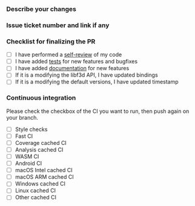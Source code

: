 ### Describe your changes

### Issue ticket number and link if any

### Checklist for finalizing the PR

- [ ] I have performed a [self-review](https://f3d.app/doc/dev/CODING_STYLE.html) of my code
- [ ] I have added [tests](https://f3d.app/doc/dev/TESTING.html) for new features and bugfixes
- [ ] I have added [documentation](https://f3d.app/) for new features
- [ ] If it is a modifying the libf3d API, I have updated bindings
- [ ] If it is a modifying the default versions, I have updated timestamp

### Continuous integration

Please check the checkbox of the CI you want to run, then push again on your branch.

- [ ] Style checks
- [ ] Fast CI
- [ ] Coverage cached CI
- [ ] Analysis cached CI
- [ ] WASM CI
- [ ] Android CI
- [ ] macOS Intel cached CI
- [ ] macOS ARM cached CI
- [ ] Windows cached CI
- [ ] Linux cached CI
- [ ] Other cached CI
